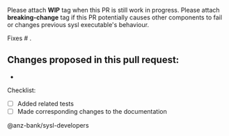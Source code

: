 Please attach **WIP** tag when this PR is still work in progress.
Please attach **breaking-change** tag if this PR potentially causes other components to fail or changes previous sysl executable's behaviour.

Fixes # .

Changes proposed in this pull request:
- 
- 

Checklist:
- [ ] Added related tests
- [ ] Made corresponding changes to the documentation

@anz-bank/sysl-developers
